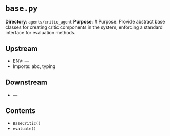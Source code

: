 # `base.py`

**Directory**: `agents/critic_agent`
**Purpose**: # Purpose: Provide abstract base classes for creating critic components in the system, enforcing a standard interface for evaluation methods.

## Upstream
- ENV: —
- Imports: abc, typing

## Downstream
- —

## Contents
- `BaseCritic()`
- `evaluate()`